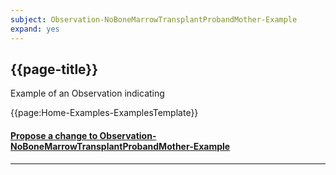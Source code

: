 ```yaml
---
subject: Observation-NoBoneMarrowTransplantProbandMother-Example
expand: yes
---
```



## {{page-title}}


Example of an Observation indicating


{{page:Home-Examples-ExamplesTemplate}}



<div id="Feedback" class="tabcontent">
<h4><a href='https://simplifier.net/NHS-Digital-FHIR-Genomics-Implementation-Guide/Observation-NoBoneMarrowTransplantProbandMother-Example/~issues?level=File' target="_blank">Propose a change to Observation-NoBoneMarrowTransplantProbandMother-Example</a></h4>
</div>

---